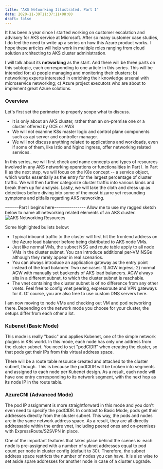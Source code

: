 ```yaml
---
title: "AKS Networking Illustrated, Part I"
date: 2020-11-30T11:37:11+08:00
draft: false
---
```

It has been a year since I started working on customer escalation and advisory for AKS service at Microsoft. After so many customer case studies, I do feel the need to write up a series on how this Azure product works. I hope these articles will help work in multiple roles ranging from cloud solution architecting to AKS cluster administration. 

I will talk about its **networking** as the start. And there will be three parts on this subtopic, each corresponding to one article in this series.
This will be intended for: a) people managing and monitoring their clusters; b) networking experts interested in enriching their knowledge arsenal with microservice networking; c) Azure project executors who are about to implement great Azure solutions.

### Overview
Let's first set the perimeter to properly scope what to discuss. 
- It is only about an AKS cluster, rather than an on-premise one or a cluster offered by GCE or AWS
- We will not examine K8s master logic and control plane components such as api server and controller manager.
- We will not discuss anything related to applications and workloads, even if some of them, like Istio and Nginx ingress, offer networking related services.

In this series, we will first check and name concepts and types of resources involved in any AKS networking operations or functionalities in Part I. In Part II as the next step, we will focus on the K8s concept -- a service object, which works essentially as the entry for the largest percentage of cluster traffic. We will then further categorize cluster traffic into various kinds and break them up for analysis.
Lastly, we will take the cloth and dress up as detectives before diving into some of the most bizarre yet resounding symptoms and pitfalls regarding AKS networking.

-------Part I begins here----------------
Allow me to use my ragged sketch below to name all networking related elements of an AKS cluster.
![AKS Networking Resources](/static/aks-net-azure-resource.png)

Some highlighted bullets below:
- Typical inbound traffic to the cluster will first hit the frontend address on the Azure load balancer before being distributed to AKS node VMs.
- Just like normal VMs, the subnet NSG and route table apply to all node VMs in the cluster subnet. You can introduce additional per-VM NSGs although they rarely appear in real scenarios.
- You can always introduce an application gateway as the entry point instead of the load balancer. Two use cases: 1) AGW ingress; 2) normal AGW with manually set backends of AKS load balancers. AGW always sits in a different subnet, to which the cluster subnet is reachable.
- The vnet containing the cluster subnet is of no difference from any other vnets. Feel free to config vnet peering, expressroute and VPN gateways for it. Of course, you are also free to use custom DNS servers here.

I am now moving to node VMs and checking out VM and pod networking there. Depending on the network mode you choose for your cluster, the setups differ from each other a lot. 

### Kubenet (Basic Mode)
This mode is really "basic" and applies Kubenet, one of the simple network plugins in K8s world. In this mode, each node has only one address from the cluster subnet. You need to set "podCIDR" when creating the cluster, so that pods get their IPs from this virtual address space. 

There will be a route table resource created and attached to the cluster subnet, though. This is because the podCIDR will be broken into segments and assigned to each node per Kubenet design. As a result, each node will have one entry corresponding to its network segment, with the next hop as its node IP in the route table.

### AzureCNI (Advanced Mode)
The pod IP assignment is more straightforward in this mode and you don't even need to specify the podCIDR. In contrast to Basic Mode, pods get their addresses directly from the cluster subnet. This way, the pods and nodes are in the same network address space. As a result, they are all directly addressable within the entire vnet, including peered ones and on-premises with ExpressRoute/S2SVPN in place.

One of the important features that takes place behind the scenes is: each node is pre-assigned with a number of subnet addresses equal to pod count per node in cluster config (default to 30). Therefore, the subnet address space restricts the number of nodes you can have.  It is also wise to set aside spare addresses for another node in case of a cluster upgrade.
